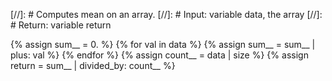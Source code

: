 [//]: # Computes mean on an array.
[//]: # Input: variable data, the array
[//]: # Return: variable return

{% assign sum__ = 0. %}
{% for val in data %}
{% assign sum__ = sum__ | plus: val %}
{% endfor %}
{% assign count__ = data | size %}
{% assign return = sum__ | divided_by: count__ %}

